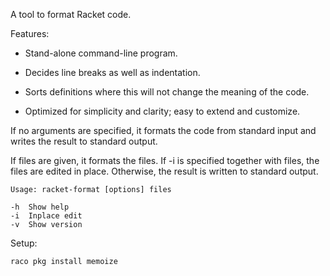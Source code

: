 A tool to format Racket code.

Features:

- Stand-alone command-line program.

- Decides line breaks as well as indentation.

- Sorts definitions where this will not change the meaning of the code.

- Optimized for simplicity and clarity; easy to extend and customize.

If no arguments are specified, it formats the code from standard input and writes the result to standard output.

If files are given, it formats the files. If -i is specified together with files, the files are edited in place. Otherwise, the result is written to standard output.

```
Usage: racket-format [options] files

-h  Show help
-i  Inplace edit
-v  Show version
```

Setup:

```
raco pkg install memoize
```

